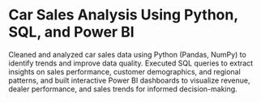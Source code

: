 # Car Sales Analysis Using Python, SQL, and Power BI
Cleaned and analyzed car sales data using Python (Pandas, NumPy) to identify trends and improve data quality. Executed SQL queries to extract insights on sales performance, customer demographics, and regional patterns, and built interactive Power BI dashboards to visualize revenue, dealer performance, and sales trends for informed decision-making.
